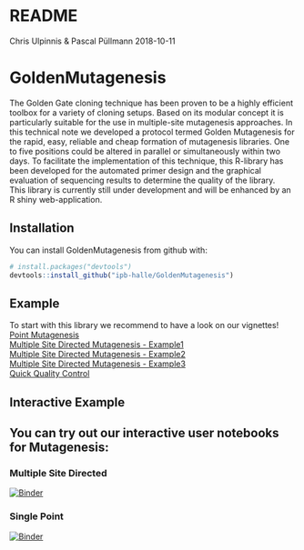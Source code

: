 README
================
Chris Ulpinnis & Pascal Püllmann
2018-10-11

<!-- README.md is generated from README.Rmd. Please edit that file -->

# GoldenMutagenesis

The Golden Gate cloning technique has been proven to be a highly
efficient toolbox for a variety of cloning setups. Based on its modular
concept it is particularly suitable for the use in multiple-site
mutagenesis approaches. In this technical note we developed a protocol
termed Golden Mutagenesis for the rapid, easy, reliable and cheap
formation of mutagenesis libraries. One to five positions could be
altered in parallel or simultaneously within two days. To facilitate the
implementation of this technique, this R-library has been developed for
the automated primer design and the graphical evaluation of sequencing
results to determine the quality of the library.  
This library is currently still under development and will be enhanced
by an R shiny web-application.

## Installation

You can install GoldenMutagenesis from github with:

``` r
# install.packages("devtools")
devtools::install_github("ipb-halle/GoldenMutagenesis")
```

## Example

To start with this library we recommend to have a look on our
vignettes\!  
[Point
Mutagenesis](https://github.com/ipb-halle/GoldenMutagenesis/blob/master/vignettes/Point_Mutagenesis.md)  
[Multiple Site Directed Mutagenesis -
Example1](https://github.com/ipb-halle/GoldenMutagenesis/blob/master/vignettes/MSD.md)  
[Multiple Site Directed Mutagenesis -
Example2](https://github.com/ipb-halle/GoldenMutagenesis/blob/master/vignettes/MSD2.md)  
[Multiple Site Directed Mutagenesis -
Example3](https://github.com/ipb-halle/GoldenMutagenesis/blob/master/vignettes/MSD3.md)  
[Quick Quality
Control](https://github.com/ipb-halle/GoldenMutagenesis/blob/master/vignettes/QQC.md)  

## Interactive Example

## You can try out our interactive user notebooks for Mutagenesis:

### Multiple Site Directed

[![Binder](https://mybinder.org/badge.svg)](https://mybinder.org/v2/gh/ipb-halle/GoldenMutagenesis/binder?filepath=notebooks%2FMSD_USER.ipynb)

### Single Point

[![Binder](https://mybinder.org/badge.svg)](https://mybinder.org/v2/gh/ipb-halle/GoldenMutagenesis/binder?filepath=notebooks%2FSPM_USER.ipynb)
